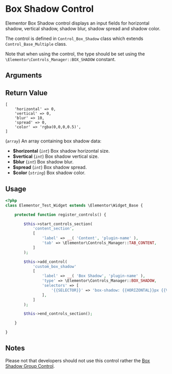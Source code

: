 # Box Shadow Control

Elementor Box Shadow control displays an input fields for horizontal shadow, vertical shadow, shadow blur, shadow spread and shadow color.

The control is defined in `Control_Box_Shadow` class which extends `Control_Base_Multiple` class.

Note that when using the control, the type should be set using the `\Elementor\Controls_Manager::BOX_SHADOW` constant.

## Arguments


## Return Value

```
[
	'horizontal' => 0,
	'vertical' => 0,
	'blur' => 10,
	'spread' => 0,
	'color' => 'rgba(0,0,0,0.5)',
]
```

(_`array`_) An array containing box shadow data:

* **$horizontal** (_`int`_) Box shadow horizontal size.
* **$vertical** (_`int`_) Box shadow vertical size.
* **$blur** (_`int`_) Box shadow blur.
* **$spread** (_`int`_) Box shadow spread.
* **$color** (_`string`_) Box shadow color.

## Usage

```php {14-23}
<?php
class Elementor_Test_Widget extends \Elementor\Widget_Base {

	protected function register_controls() {

		$this->start_controls_section(
			'content_section',
			[
				'label' => __( 'Content', 'plugin-name' ),
				'tab' => \Elementor\Controls_Manager::TAB_CONTENT,
			]
		);

		$this->add_control(
			'custom_box_shadow'
			[
				'label' => __( 'Box Shadow', 'plugin-name' ),
				'type' => \Elementor\Controls_Manager::BOX_SHADOW,
				'selectors' => [
					'{{SELECTOR}}' => 'box-shadow: {{HORIZONTAL}}px {{VERTICAL}}px {{BLUR}}px {{SPREAD}}px {{COLOR}};',
				],
			]
		);

		$this->end_controls_section();

	}

}
```

## Notes

Please not that developers should not use this control rather the [Box Shadow Group Control](./group-control-box-shadow).
